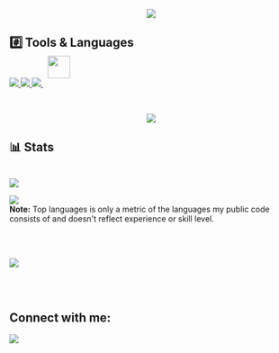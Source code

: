 <p align='center'><a href="#"><img height=auto width=auto src="https://discord.c99.nl/widget/theme-1/711667952088383558.png" height="1000px"/></a></p>

## #️⃣ Tools & Languages

<p align="left">
    <a href="https://developer.mozilla.org/en-US/docs/Web/JavaScript" target="_blank"> <img src="https://img.icons8.com/color/48/000000/javascript.png"/> </a> 
    <a href="https://www.python.org" target="_blank"> <img src="https://img.icons8.com/color/48/000000/python.png"/> </a> 
    <a style="padding-right:8px;" href="https://nodejs.org" target="_blank"> <img src="https://img.icons8.com/color/48/000000/nodejs.png"/> </a>
    <a href="https://www.electronjs.org/"> <img style="width: 40px; height: 40px; position: relative; top: -15px;" src="https://upload.wikimedia.org/wikipedia/commons/thumb/9/91/Electron_Software_Framework_Logo.svg/256px-Electron_Software_Framework_Logo.svg.png?20190331235051"/> </a>
</p>

<br/>

<p align="center">
    <a>
        <img src="https://github-readme-streak-stats.herokuapp.com/?user=rePatchDev&theme=black-ice&hide_border=true&stroke=0000&background=060A0CD0"/>
    </a>
</p>

## 📊 Stats

  <br/>
    <a><img src="https://github-readme-stats.vercel.app/api?username=rePatchDev&show_icons=true&count_private=true&theme=react&hide_border=true&bg_color=0D1117" /></a>
    
  <a><img src="https://github-readme-stats.vercel.app/api/top-langs/?username=rePatchDev&langs_count=8&count_private=true&layout=compact&theme=react&hide_border=true&bg_color=0D1117" /></a>
  <br/>
  <b>Note:</b> Top languages is only a metric of the languages my public code consists of and doesn't reflect experience or skill level.


<br/>
<br/>

<a><img src="https://activity-graph.herokuapp.com/graph?username=rePatchDev&bg_color=0D1117&color=5BCDEC&line=5BCDEC&point=FFFFFF&hide_border=true" /></a>

<br/>
<br/>

## Connect with me:
<p align="left">
<a href = "https://discord.gg/eVr5Qn3H3N"><img src="https://img.icons8.com/color/discord"/></a>
</p>
